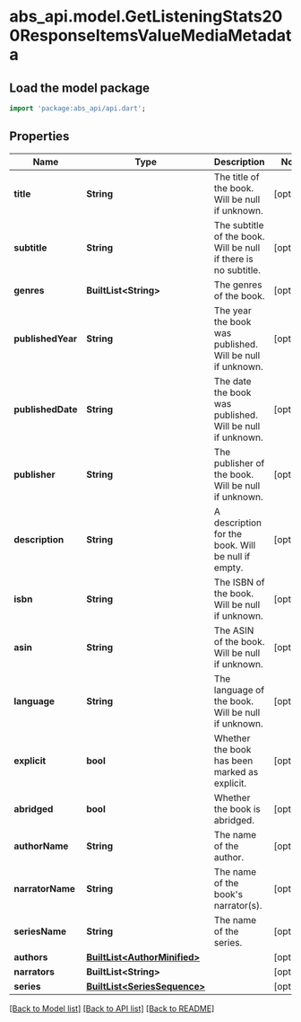 # abs_api.model.GetListeningStats200ResponseItemsValueMediaMetadata

## Load the model package
```dart
import 'package:abs_api/api.dart';
```

## Properties
Name | Type | Description | Notes
------------ | ------------- | ------------- | -------------
**title** | **String** | The title of the book. Will be null if unknown. | [optional] 
**subtitle** | **String** | The subtitle of the book. Will be null if there is no subtitle. | [optional] 
**genres** | **BuiltList&lt;String&gt;** | The genres of the book. | [optional] 
**publishedYear** | **String** | The year the book was published. Will be null if unknown. | [optional] 
**publishedDate** | **String** | The date the book was published. Will be null if unknown. | [optional] 
**publisher** | **String** | The publisher of the book. Will be null if unknown. | [optional] 
**description** | **String** | A description for the book. Will be null if empty. | [optional] 
**isbn** | **String** | The ISBN of the book. Will be null if unknown. | [optional] 
**asin** | **String** | The ASIN of the book. Will be null if unknown. | [optional] 
**language** | **String** | The language of the book. Will be null if unknown. | [optional] 
**explicit** | **bool** | Whether the book has been marked as explicit. | [optional] 
**abridged** | **bool** | Whether the book is abridged. | [optional] 
**authorName** | **String** | The name of the author. | [optional] 
**narratorName** | **String** | The name of the book's narrator(s). | [optional] 
**seriesName** | **String** | The name of the series. | [optional] 
**authors** | [**BuiltList&lt;AuthorMinified&gt;**](AuthorMinified.md) |  | [optional] 
**narrators** | **BuiltList&lt;String&gt;** |  | [optional] 
**series** | [**BuiltList&lt;SeriesSequence&gt;**](SeriesSequence.md) |  | [optional] 

[[Back to Model list]](../README.md#documentation-for-models) [[Back to API list]](../README.md#documentation-for-api-endpoints) [[Back to README]](../README.md)


